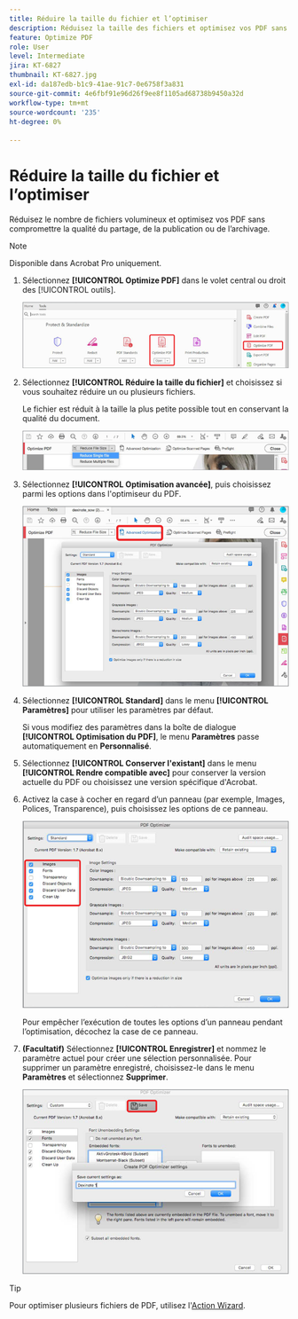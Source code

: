 ```yaml
---
title: Réduire la taille du fichier et l’optimiser
description: Réduisez la taille des fichiers et optimisez vos PDF sans compromettre la qualité du partage, de la publication ou de l’archivage
feature: Optimize PDF
role: User
level: Intermediate
jira: KT-6827
thumbnail: KT-6827.jpg
exl-id: da187edb-b1c9-41ae-91c7-0e6758f3a831
source-git-commit: 4e6fbf91e96d26f9ee8f1105ad68738b9450a32d
workflow-type: tm+mt
source-wordcount: '235'
ht-degree: 0%

---
```


# Réduire la taille du fichier et l’optimiser

Réduisez le nombre de fichiers volumineux et optimisez vos PDF sans compromettre la qualité du partage, de la publication ou de l’archivage.

>[!NOTE]
>
>Disponible dans Acrobat Pro uniquement.

1. Sélectionnez **[!UICONTROL Optimize PDF]** dans le volet central ou droit des [!UICONTROL outils].

   ![Réduire l&#39;étape 1](../assets/Reduce_1.png)

1. Sélectionnez **[!UICONTROL Réduire la taille du fichier]** et choisissez si vous souhaitez réduire un ou plusieurs fichiers.

   Le fichier est réduit à la taille la plus petite possible tout en conservant la qualité du document.

   ![Réduire l&#39;étape 2](../assets/Reduce_2.png)

1. Sélectionnez **[!UICONTROL Optimisation avancée]**, puis choisissez parmi les options dans l&#39;optimiseur du PDF.

   ![Réduire l&#39;étape 3](../assets/Reduce_3.png)

1. Sélectionnez **[!UICONTROL Standard]** dans le menu **[!UICONTROL Paramètres]** pour utiliser les paramètres par défaut.

   Si vous modifiez des paramètres dans la boîte de dialogue **[!UICONTROL Optimisation du PDF]**, le menu **Paramètres** passe automatiquement en **Personnalisé**.

1. Sélectionnez **[!UICONTROL Conserver l&#39;existant]** dans le menu **[!UICONTROL Rendre compatible avec]** pour conserver la version actuelle du PDF ou choisissez une version spécifique d&#39;Acrobat.

1. Activez la case à cocher en regard d’un panneau (par exemple, Images, Polices, Transparence), puis choisissez les options de ce panneau.

   ![Réduire l’étape 5](../assets/Reduce_5.png)

   Pour empêcher l’exécution de toutes les options d’un panneau pendant l’optimisation, décochez la case de ce panneau.

1. **(Facultatif)** Sélectionnez **[!UICONTROL Enregistrer]** et nommez le paramètre actuel pour créer une sélection personnalisée. Pour supprimer un paramètre enregistré, choisissez-le dans le menu **Paramètres** et sélectionnez **Supprimer**.

   ![Réduire l&#39;étape 6](../assets/Reduce_6.png)

>[!TIP]
>
>Pour optimiser plusieurs fichiers de PDF, utilisez l&#39;[Action Wizard](../advanced-tasks/action.md).